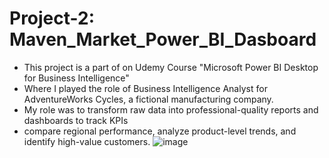 # Project-2: Maven_Market_Power_BI_Dasboard
* This project is a part of on Udemy Course "Microsoft Power BI Desktop for Business Intelligence"
* Where I played the role of Business Intelligence Analyst for AdventureWorks Cycles, a fictional manufacturing company.
* My role was to transform raw data into professional-quality reports and dashboards to track KPIs
* compare regional performance, analyze product-level trends, and identify high-value customers.
![image](https://github.com/user-attachments/assets/529fa12a-709a-40b5-8558-bb3b9afdb8da)

